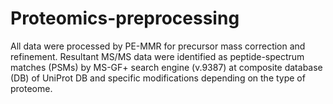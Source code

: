 # Proteomics-preprocessing

All data were processed by PE-MMR for precursor mass correction and refinement. Resultant MS/MS data were identified as peptide-spectrum matches (PSMs) by MS-GF+ search engine (v.9387) at composite database (DB) of UniProt DB and specific modifications depending on the type of proteome.
